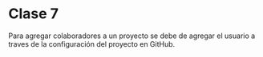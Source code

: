 # Clase 7

Para agregar colaboradores a un proyecto se debe de agregar el usuario a traves de la configuración del proyecto en GitHub.